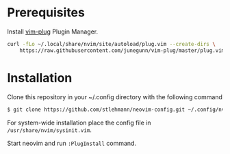 # Prerequisites

Install [vim-plug](https://github.com/junegunn/vim-plug) Plugin Manager.

```bash
curl -fLo ~/.local/share/nvim/site/autoload/plug.vim --create-dirs \
    https://raw.githubusercontent.com/junegunn/vim-plug/master/plug.vim
```

# Installation
Clone this repository in your ~/.config directory with the following command

```bash
$ git clone https://github.com/stlehmann/neovim-config.git ~/.config/nvim
```

For system-wide installation place the config file in `/usr/share/nvim/sysinit.vim`.

Start neovim and run `:PlugInstall` command.
